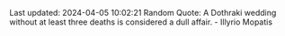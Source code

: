 Last updated: 2024-04-05 10:02:21
Random Quote: A Dothraki wedding without at least three deaths is considered a dull affair.  -  Illyrio Mopatis